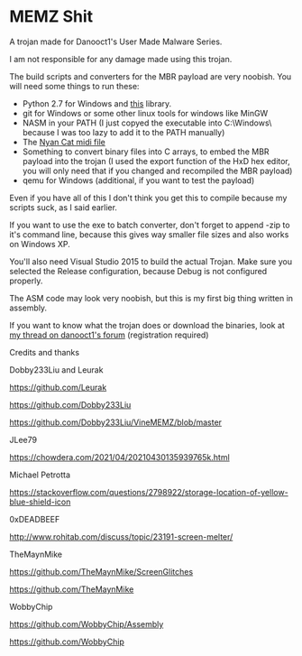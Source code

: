 # MEMZ Shit

A trojan made for Danooct1's User Made Malware Series.

I am not responsible for any damage made using this trojan.

The build scripts and converters for the MBR payload are very noobish. You will need some things to run these:

 - Python 2.7 for Windows and [this](https://github.com/vishnubob/python-midi) library.
 - git for Windows or some other linux tools for windows like MinGW
 - NASM in your PATH (I just copyed the executable into C:\Windows\ because I was too lazy to add it to the PATH manually)
 - The [Nyan Cat midi file](http://morganatmacsd.tumblr.com/post/7275362575/midi-file-for-nyan-cat-song)
 - Something to convert binary files into C arrays, to embed the MBR payload into the trojan (I used the export function of the HxD hex editor, you will only need that if you changed and recompiled the MBR payload)
 - qemu for Windows (additional, if you want to test the payload)

Even if you have all of this I don't think you get this to compile because my scripts suck, as I said earlier.
 
If you want to use the exe to batch converter, don't forget to append -zip to it's command line, because this gives way smaller file sizes and also works on Windows XP.

You'll also need Visual Studio 2015 to build the actual Trojan. Make sure you selected the Release configuration, because Debug is not configured properly.

The ASM code may look very noobish, but this is my first big thing written in assembly.

If you want to know what the trojan does or download the binaries, look at [my thread on danooct1's forum](http://danooct1.com/forum/viewtopic.php?f=12&t=470) (registration required)

Credits and thanks

Dobby233Liu and Leurak

https://github.com/Leurak

https://github.com/Dobby233Liu

https://github.com/Dobby233Liu/VineMEMZ/blob/master

JLee79

https://chowdera.com/2021/04/20210430135939765k.html


Michael Petrotta

https://stackoverflow.com/questions/2798922/storage-location-of-yellow-blue-shield-icon


0xDEADBEEF

http://www.rohitab.com/discuss/topic/23191-screen-melter/



TheMaynMike
 
 https://github.com/TheMaynMike/ScreenGlitches
 
 https://github.com/TheMaynMike
 
WobbyChip

https://github.com/WobbyChip/Assembly

https://github.com/WobbyChip
